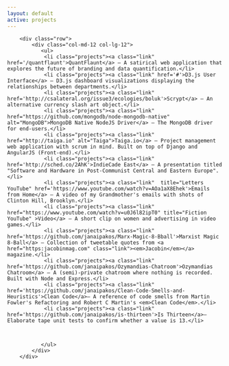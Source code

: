 ```yaml
---
layout: default
active: projects
---
```

<div class="page-section short" id="about" name="about">
    <div class="container">

        <div class="row">
            <div class="col-md-12 col-lg-12">
               <ul>
                <li class="projects"><a class="link" href='/quantflaunt'>QuantFlaunt</a> – A satirical web application that explores the future of branding and data quantification.</li>
                <li class="projects"><a class="link" href='#'>D3.js User Interface</a> – D3.js dashboard visualizations displaying the relationships between departments.</li>
                <li class="projects"><a class="link" href='http://csalateral.org/issue3/ecologies/boluk'>Scrypt</a> – An alternative currency slash art object.</li>
                <li class="projects"><a class="link" href="https://github.com/mongodb/node-mongodb-native" alt="MongoDB">MongoDB Native NodeJS Driver</a> – The MongoDB driver for end-users.</li>
                <li class="projects"><a class="link" href="http://taiga.io" alt="Taiga">Taiga.io</a> – Project management web application with scrum in mind. Built on top of Django and AngularJS (Front-end).</li>
                <li class="projects"><a class="link"  href='http://sched.co/2AhK'>IndieCade East</a> – A presentation titled "Software and Hardware in Post-Communist Central and Eastern Europe".</li>
                <li class="projects"><a class="link"  title="Letters YouTube" href='https://www.youtube.com/watch?v=AOa1aX8Ehek'>Emails from Home</a> – A video of my Grandmother's emails with shots of Clinton Hill, Brooklyn.</li>
                <li class="projects"><a class="link"  href="https://www.youtube.com/watch?v=u0J6l82ipT0" title="Fiction YouTube" >Video</a> – A short clip on women and advertising in video games.</li>
                <li class="projects"><a class="link" href='https://github.com/janaipakos/Marx-Magic-8-Bball'>Marxist Magic 8-Ball</a> – Collection of tweetable quotes from <a href="https:jacobinmag.com" class="link"><em>Jacobin</em></a> magazine.</li>
                <li class="projects"><a class="link"  href='https://github.com/janaipakos/Ozymandias-Chatroom'>Ozymandias Chatroom</a> – A (semi)-private chatroom where nothing is recorded. Built with Node and Express.</li>
                <li class="projects"><a class="link"  href='https://github.com/janaipakos/Clean-Code-Smells-and-Heuristics'>Clean Code</a>– A reference of code smells from Martin Fowler's Refactoring and Robert C Martin's <em>Clean Code</em>.</li>
                <li class="projects"><a class="link"  href='https://github.com/janaipakos/is-thirteen'>Is Thirteen</a>– Elaborate tape unit tests to confirm whether a value is 13.</li>
                


               </ul>
            </div>
        </div>
  


